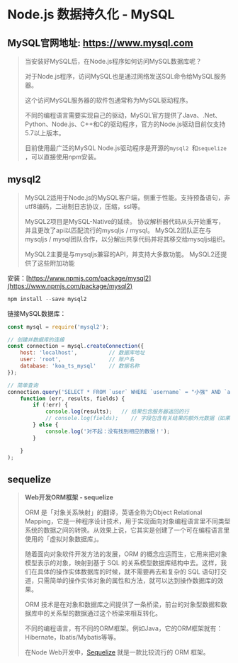 # Node.js 数据持久化 - MySQL

## MySQL官⽹地址: https://www.mysql.com

> 当安装好MySQL后，在Node.js程序如何访问MySQL数据库呢？
>
> 对于Node.js程序，访问MySQL也是通过网络发送SQL命令给MySQL服务器。
>
> 这个访问MySQL服务器的软件包通常称为MySQL驱动程序。
>
> 不同的编程语言需要实现自己的驱动，MySQL官方提供了Java、.Net、Python、Node.js、C++和C的驱动程序，官方的Node.js驱动目前仅支持5.7以上版本。
>
> 目前使用最广泛的MySQL Node.js驱动程序是开源的`mysql2 `和`sequelize `，可以直接使用npm安装。



## mysql2 

> MySQL2适用于Node.js的MySQL客户端，侧重于性能。支持预备语句，非utf8编码，二进制日志协议，压缩，ssl等。
>
> MySQL2项目是MySQL-Native的延续。 协议解析器代码从头开始重写，并且更改了api以匹配流行的mysqljs / mysql。 MySQL2团队正在与mysqljs / mysql团队合作，以分解出共享代码并将其移交给mysqljs组织。
>
> MySQL2主要是与mysqljs兼容的API，并支持大多数功能。 MySQL2还提供了这些附加功能

安装：[https://www.npmjs.com/package/mysql2](https://www.npmjs.com/package/mysql2)

```js
npm install --save mysql2
```

链接MySQL数据库：

```js
const mysql = require('mysql2');

// 创建并数据库的连接
const connection = mysql.createConnection({
    host: 'localhost',          // 数据库地址
    user: 'root',               // 账户名
    database: 'koa_ts_mysql'    // 数据名称
});

// 简单查询
connection.query('SELECT * FROM `user` WHERE `username` = "小强" AND `age` > 45',
    function (err, results, fields) {
        if (!err) {
            console.log(results);   // 结果包含服务器返回的行
            // console.log(fields);    // 字段包含有关结果的额外元数据（如果有）
        } else {
            console.log('对不起：没有找到相应的数据！');
        }

    }
);
```



##  sequelize

> **Web开发ORM框架 -  sequelize**
>
> ORM 是「对象关系映射」的翻译，英语全称为Object Relational Mapping，它是一种程序设计技术，用于实现面向对象编程语言里不同类型系统的数据之间的转换。从效果上说，它其实是创建了一个可在编程语言里使用的「虚拟对象数据库」。
>
> 随着面向对象软件开发方法的发展，ORM 的概念应运而生，它用来把对象模型表示的对象，映射到基于 SQL 的关系模型数据库结构中去。这样，我们在具体的操作实体数据库的时候，就不需要再去和复杂的 SQL 语句打交道，只需简单的操作实体对象的属性和方法，就可以达到操作数据库的效果。
>
> ORM 技术是在对象和数据库之间提供了一条桥梁，前台的对象型数据和数据库中的关系型的数据通过这个桥梁来相互转化。
>
> 不同的编程语言，有不同的ORM框架。例如Java，它的ORM框架就有：Hibernate，Ibatis/Mybatis等等。
>
> 在Node Web开发中，[Sequelize](http://docs.sequelizejs.com/manual/installation/getting-started.html) 就是一款比较流行的 ORM 框架。